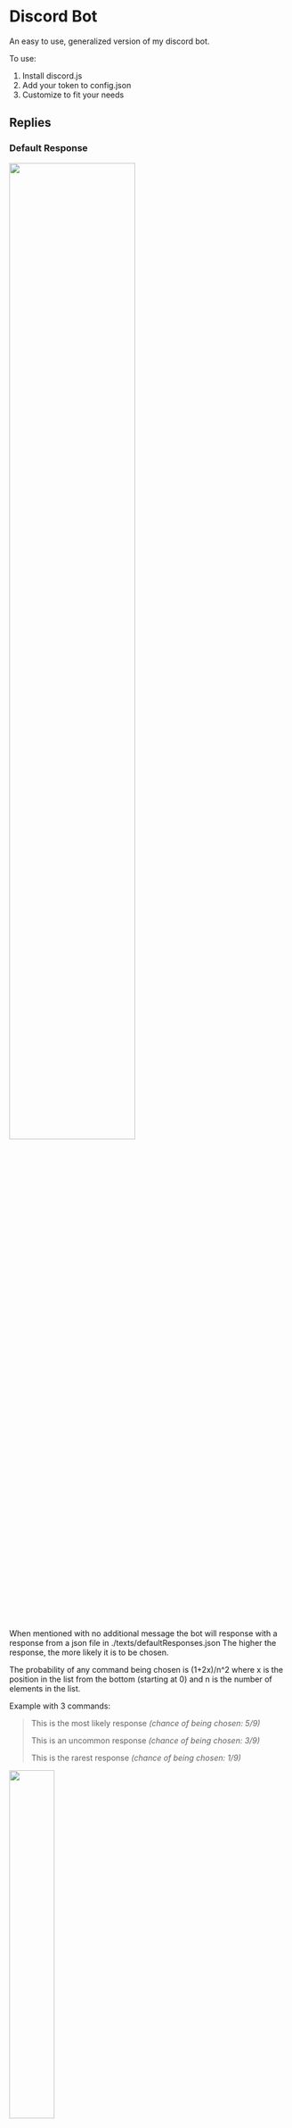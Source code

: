 # Discord Bot

An easy to use, generalized version of my discord bot.

To use: 
1. Install discord.js
2. Add your token to config.json
3. Customize to fit your needs

## Replies

### Default Response

<img src="https://user-images.githubusercontent.com/47360894/120554732-55274300-c3b7-11eb-8200-3e627a4e738c.png" width="67%">

When mentioned with no additional message the bot will response with a response from a json file in ./texts/defaultResponses.json
The higher the response, the more likely it is to be chosen.

The probability of any command being chosen is (1+2x)/n^2 where x is the position in the list from the bottom (starting at 0) and n is the number of elements in the list.

Example with 3 commands:

>This is the most likely response   *(chance of being chosen: 5/9)*
>
>This is an uncommon response       *(chance of being chosen: 3/9)*
>
>This is the rarest response        *(chance of being chosen: 1/9)*

<img src="https://user-images.githubusercontent.com/47360894/120380138-048fe700-c2de-11eb-9561-bb126a5388ed.png" width="40%">

### Randomly Timed Messages

Set a message that will be sent randomly within a specified time frame.

## Work In Progress 

### Image Response Commands
All images in ./images are automatically converted to commands. If the image ends in a number, then the bot will randomly select from all images which have the same name but different number.

### Tweet
A command which will be able to construct and post tweets.

--------------------------------------
